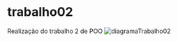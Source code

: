 # trabalho02
Realização do trabalho 2 de POO
![diagramaTrabalho02](https://user-images.githubusercontent.com/68659835/235834918-574de98d-7a43-4e01-83fe-b7476c38fecd.png)
